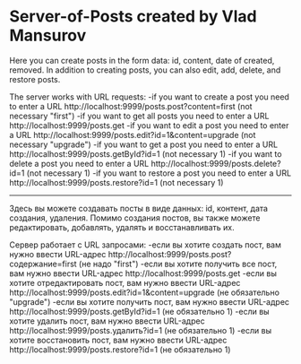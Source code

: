 # Server-of-Posts created by Vlad Mansurov
Here you can create posts in the form data: id, content, date of created, removed. In addition to creating posts, you can also edit, add, delete, and restore posts.

The server works with URL requests:
   -if you want to create a post you need to enter a URL
       http://localhost:9999/posts.post?content=first (not necessary "first")
   -if you want to get all posts you need to enter a URL
       http://localhost:9999/posts.get
   -if you want to edit a post you need to enter a URL
       http://localhost:9999/posts.edit?id=1&content=upgrade (not necessary "upgrade")
   -if you want to get a post you need to enter a URL
       http://localhost:9999/posts.getById?id=1 (not necessary 1)
   -if you want to delete a post you need to enter a URL
       http://localhost:9999/posts.delete?id=1 (not necessary 1)
   -if you want to restore a post you need to enter a URL
       http://localhost:9999/posts.restore?id=1 (not necessary 1)
   ________________________________________________________________
   Здесь вы можете создавать посты в виде данных: id, контент, дата создания, удаления. Помимо создания постов, вы также можете редактировать, добавлять, удалять и восстанавливать их.

   Сервер работает с URL запросами:
   -если вы хотите создать пост, вам нужно ввести URL-адрес
      http://localhost:9999/posts.post?содержание=first (не надо "first")
   -если вы хотите получить все пост, вам нужно ввести URL-адрес
      http://localhost:9999/posts.get
   -если вы хотите отредактировать пост, вам нужно ввести URL-адрес
      http://localhost:9999/posts.edit?id=1&content=upgrade (не обязательно "upgrade")
   -если вы хотите получить пост, вам нужно ввести URL-адрес
      http://localhost:9999/posts.getById?id=1 (не обязательно 1)
   -если вы хотите удалить пост, вам нужно ввести URL-адрес
      http://localhost:9999/posts.удалить?id=1 (не обязательно 1)
   -если вы хотите восстановить пост, вам нужно ввести URL-адрес
      http://localhost:9999/posts.restore?id=1 (не обязательно 1)
